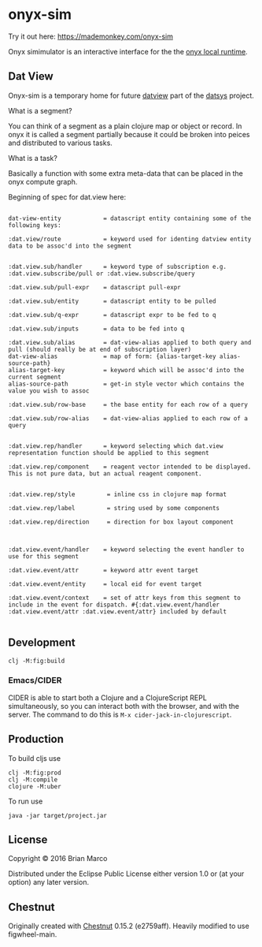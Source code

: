 # onyx-sim

Try it out here: https://mademonkey.com/onyx-sim

Onyx simimulator is an interactive interface for the the [onyx local runtime](https://github.com/onyx-platform/onyx-local-rt).

## Dat View

Onyx-sim is a temporary home for future [datview](https://github.com/metasoarous/datview) part of the [datsys](https://github.com/metasoarous/datsys) project.

What is a segment?

You can think of a segment as a plain clojure map or object or record. In onyx it is called a segment partially because it could be broken into peices and distributed to various tasks.


What is a task?

Basically a function with some extra meta-data that can be placed in the onyx compute graph.

Beginning of spec for dat.view here:

```

dat-view-entity            = datascript entity containing some of the following keys:

:dat.view/route            = keyword used for identing datview entity data to be assoc'd into the segment


:dat.view.sub/handler      = keyword type of subscription e.g. :dat.view.subscribe/pull or :dat.view.subscribe/query

:dat.view.sub/pull-expr    = datascript pull-expr

:dat.view.sub/entity       = datascript entity to be pulled

:dat.view.sub/q-expr       = datascript expr to be fed to q

:dat.view.sub/inputs       = data to be fed into q

:dat.view.sub/alias        = dat-view-alias applied to both query and pull (should really be at end of subscription layer)
dat-view-alias             = map of form: {alias-target-key alias-source-path}
alias-target-key           = keyword which will be assoc'd into the current segment
alias-source-path          = get-in style vector which contains the value you wish to assoc

:dat.view.sub/row-base     = the base entity for each row of a query

:dat.view.sub/row-alias    = dat-view-alias applied to each row of a query


:dat.view.rep/handler      = keyword selecting which dat.view representation function should be applied to this segment

:dat.view.rep/component    = reagent vector intended to be displayed. This is not pure data, but an actual reagent component.


:dat.view.rep/style         = inline css in clojure map format

:dat.view.rep/label         = string used by some components

:dat.view.rep/direction     = direction for box layout component



:dat.view.event/handler    = keyword selecting the event handler to use for this segment

:dat.view.event/attr       = keyword attr event target

:dat.view.event/entity     = local eid for event target

:dat.view.event/context    = set of attr keys from this segment to include in the event for dispatch. #{:dat.view.event/handler :dat.view.event/attr :dat.view.event/attr} included by default


```


## Development

``` shell
clj -M:fig:build
```

### Emacs/CIDER

CIDER is able to start both a Clojure and a ClojureScript REPL simultaneously,
so you can interact both with the browser, and with the server. The command to
do this is `M-x cider-jack-in-clojurescript`.

## Production

To build cljs use
``` shell
clj -M:fig:prod
clj -M:compile
clojure -M:uber
```

To run use
``` shell
java -jar target/project.jar
```

## License

Copyright © 2016 Brian Marco

Distributed under the Eclipse Public License either version 1.0 or (at
your option) any later version.

## Chestnut

Originally created with [Chestnut](http://plexus.github.io/chestnut/) 0.15.2 (e2759aff). Heavily modified to use figwheel-main.
